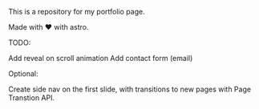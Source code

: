 This is a repository for my portfolio page.

Made with ♥ with astro.

TODO:

<!-- Add working experience section -->

Add reveal on scroll animation
Add contact form (email)

Optional:

Create side nav on the first slide, with transitions to new pages with Page Transtion API.
